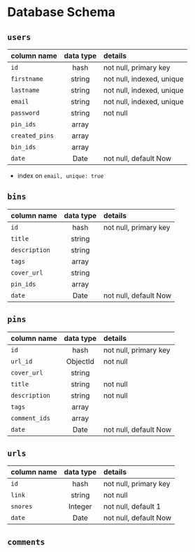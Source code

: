 # Database Schema

## `users`
| column name       | data type | details                   |
|:------------------|:---------:|:--------------------------|
| `id`              | hash      | not null, primary key     |
| `firstname`       | string    | not null, indexed, unique |
| `lastname`        | string    | not null, indexed, unique |
| `email`           | string    | not null, indexed, unique |
| `password`        | string    | not null                  |
| `pin_ids`         | array     |                           |
| `created_pins`    | array     |                           |
| `bin_ids`         | array     |                           |
| `date`            | Date      | not null, default Now     |

+ index on `email, unique: true`


## `bins`
| column name       | data type | details                   |
|:------------------|:---------:|:--------------------------|
| `id`              | hash      | not null, primary key     |
| `title`           | string    |                           |
| `description`     | string    |                           |
| `tags`            | array     |                           |
| `cover_url`       | string    |                           |
| `pin_ids`         | array     |                           |
| `date`            | Date      | not null, default Now     |

## `pins`
| column name       | data type | details                   |
|:------------------|:---------:|:--------------------------|
| `id`              | hash      | not null, primary key     |
| `url_id`          | ObjectId  | not null                  |
| `cover_url`       | string    |                           |
| `title`           | string    | not null                  |
| `description`     | string    | not null                  |
| `tags`            | array     |                           |
| `comment_ids`     | array     |                           |
| `date`            | Date      | not null, default Now     |

## `urls`
| column name       | data type | details                   |
|:------------------|:---------:|:--------------------------|
| `id`              | hash      | not null, primary key     |
| `link`            | string    | not null                  |
| `snores`          | Integer   | not null, default 1       |
| `date`            | Date      | not null, default Now     |

## `comments`